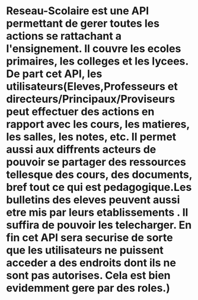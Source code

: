 # Reseau-Scolaire est une API permettant de gerer toutes les actions se rattachant a l'ensignement. Il couvre les ecoles primaires, les colleges et les lycees. De part cet API, les utilisateurs(Eleves,Professeurs et directeurs/Principaux/Proviseurs peut effectuer des actions en rapport avec les cours, les matieres, les salles, les notes, etc. Il permet aussi aux diffrents acteurs de pouvoir se partager des ressources tellesque des cours, des documents, bref tout ce qui est pedagogique.Les bulletins des eleves peuvent aussi etre mis par leurs etablissements . Il suffira de pouvoir les telecharger. En fin cet API sera securise de sorte que les utilisateurs ne puissent acceder a des endroits dont ils ne sont pas autorises. Cela est bien evidemment gere par des roles.)
